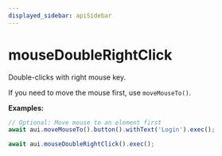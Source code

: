 ```yaml
---
displayed_sidebar: apiSidebar
---
```

# mouseDoubleRightClick

Double-clicks with right mouse key.

If you need to move the mouse first, use `moveMouseTo()`.

**Examples:**
```typescript 
// Optional: Move mouse to an element first
await aui.moveMouseTo().button().withText('Login').exec();

await aui.mouseDoubleRightClick().exec();
```
